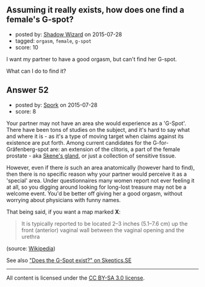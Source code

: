 ## Assuming it really exists, how does one find a female's G-spot?

- posted by: [Shadow Wizard](https://stackexchange.com/users/201110/shadow-wizard) on 2015-07-28
- tagged: `orgasm`, `female`, `g-spot`
- score: 10

I want my partner to have a good orgasm, but can't find her G-spot.

What can I do to find it?


## Answer 52

- posted by: [Spork](https://stackexchange.com/users/1411844/spork) on 2015-07-28
- score: 8

<p>Your partner may not have an area she would experience as a 'G-Spot'. There have been tons of studies on the subject, and it's hard to say what and where it is - as it's a type of moving target when claims against its existence are put forth. Among current candidates for the G-for-Gräfenberg-spot are: an extension of the clitoris, a part of the female prostate - aka <a href="https://upload.wikimedia.org/wikipedia/commons/thumb/b/b8/Skenes_gland.jpg/250px-Skenes_gland.jpg">Skene's gland</a>, or just a collection of sensitive tissue.</p>

<p>However, even if there <em>is</em> such an area anatomically (however hard to find), then there is no specific reason why your partner would perceive it as a 'special' area. Under questionnaires many women report not ever feeling it at all, so you digging around looking for long-lost treasure may not be a welcome event. You'd be better off giving her a good orgasm, without worrying about physicians with funny names.</p>

<p>That being said, if you want a map marked <strong>X</strong>:</p>

<blockquote>
  <p>It is typically reported to be located 2–3 inches (5.1–7.6 cm) up the
  front (anterior) vaginal wall between the vaginal opening and the
  urethra</p>
</blockquote>

<p>(source: <a href="https://en.wikipedia.org/wiki/G-spot">Wikipedia</a>)</p>

<p>See also <a href="http://skeptics.stackexchange.com/questions/936/does-the-g-spot-exist">"Does the G-Spot exist?" on Skeptics.SE</a></p>




---

All content is licensed under the [CC BY-SA 3.0 license](https://creativecommons.org/licenses/by-sa/3.0/).
